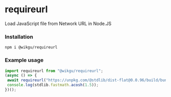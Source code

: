 # requireurl    
 Load JavaScript file from Network URL in Node.JS  
  
### Installation
 `npm i @wikgu/requireurl`  
  
### Example usage
 ```js  
import requireurl from "@wikgu/requireurl";
(async () => {
  await requireurl("https://unpkg.com/@stdlib/dist-flat@0.0.96/build/bundle.min.js");
  console.log(stdlib.fastmath.acosh(1.5));
})();
```  
